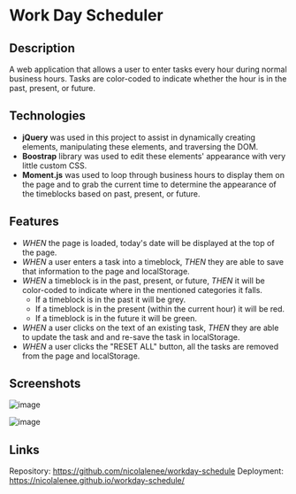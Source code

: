 # Work Day Scheduler

## Description
A web application that allows a user to enter tasks every hour during normal business hours.
Tasks are color-coded to indicate whether the hour is in the past, present, or future.

## Technologies
- **jQuery** was used in this project to assist in dynamically creating elements, manipulating these elements, and traversing the DOM.
- **Boostrap** library was used to edit these elements' appearance with very little custom CSS.
- **Moment.js** was used to loop through business hours to display them on the page and to grab the current time to determine the appearance of the timeblocks based on past, present, or future.

## Features 
- *WHEN* the page is loaded, today's date will be displayed at the top of the page.
- *WHEN* a user enters a task into a timeblock, *THEN* they are able to save that information to the page and localStorage.
- *WHEN* a timeblock is in the past, present, or future, *THEN* it will be color-coded to indicate where in the mentioned categories it falls.
  - If a timeblock is in the past it will be grey.
  - If a timeblock is in the present (within the current hour) it will be red.
  - If a timeblock is in the future it will be green.
- *WHEN* a user clicks on the text of an existing task, *THEN* they are able to update the task and and re-save the task in localStorage.
- *WHEN* a user clicks the "RESET ALL" button, all the tasks are removed from the page and localStorage.

## Screenshots

![image](https://user-images.githubusercontent.com/86696492/149084386-5e172459-3243-4710-809a-a25607c75ad0.png)

![image](https://user-images.githubusercontent.com/86696492/149084430-2b0c02d9-4f6b-409f-9754-53e2889cceb8.png)


## Links 
Repository: https://github.com/nicolalenee/workday-schedule
Deployment: https://nicolalenee.github.io/workday-schedule/

